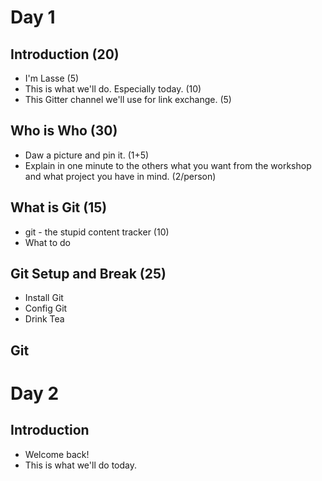 # Day 1

## Introduction (20)

- I'm Lasse (5)
- This is what we'll do. Especially today. (10)
- This Gitter channel we'll use for link exchange. (5)

## Who is Who (30)

- Daw a picture and pin it. (1+5)
- Explain in one minute to the others what you want from the workshop and what
  project you have in mind. (2/person)

## What is Git (15)

- git - the stupid content tracker (10)
- What to do

## Git Setup and Break (25)

- Install Git
- Config Git
- Drink Tea

## Git

# Day 2

## Introduction

- Welcome back!
- This is what we'll do today.
